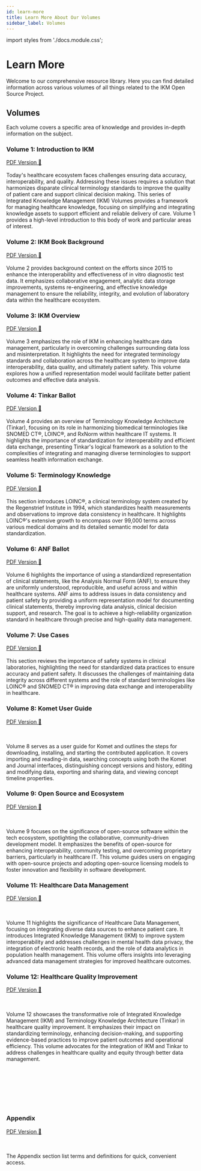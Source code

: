 ```yaml
---
id: learn-more
title: Learn More About Our Volumes
sidebar_label: Volumes
---
```

import styles from './docs.module.css';

# Learn More

Welcome to our comprehensive resource library. Here you can find detailed information across various volumes of all things related to the IKM Open Source Project.

## Volumes

Each volume covers a specific area of knowledge and provides in-depth information on the subject.

### Volume 1: Introduction to IKM
<a href="/Volume-1.pdf" target="_blank" class={styles.pdfLink}> PDF Version 📁 </a>
<br></br>
Today's healthcare ecosystem faces challenges ensuring data accuracy, interoperability, and quality. Addressing these issues requires a solution that harmonizes disparate clinical terminology standards to improve the quality of patient care and support clinical decision making. This series of Integrated Knowledge Management (IKM) Volumes provides a framework for managing healthcare knowledge, focusing on simplifying and integrating knowledge assets to support efficient and reliable delivery of care. Volume 1 provides a high-level introduction to this body of work and particular areas of interest.

<p></p>

### Volume 2: IKM Book Background
<a href="/Volume-2.pdf" target="_blank" class={styles.pdfLink}> PDF Version 📁 </a>
<br></br>
Volume 2 provides background context on the efforts since 2015 to enhance the interoperability and effectiveness of in vitro diagnostic test data. It emphasizes collaborative engagement, analytic data storage improvements, systems re-engineering, and effective knowledge management to ensure the reliability, integrity, and evolution of laboratory data within the healthcare ecosystem.
<p></p>

### Volume 3: IKM Overview
<a href="/Volume-3.pdf" target="_blank" class={styles.pdfLink}> PDF Version 📁 </a>
<br></br>
Volume 3 emphasizes the role of IKM in enhancing healthcare data management, particularly in overcoming challenges surrounding data loss and misinterpretation. It highlights the need for integrated terminology standards and collaboration across the healthcare system to improve data interoperability, data quality, and ultimately patient safety. This volume explores how a unified representation model would facilitate better patient outcomes and effective data analysis.
<p></p>

### Volume 4: Tinkar Ballot
<a href="/Volume-4.pdf" target="_blank" class={styles.pdfLink}> PDF Version 📁 </a>
<br></br>
Volume 4 provides an overview of Terminology Knowledge Architecture (Tinkar), focusing on its role in harmonizing biomedical terminologies like SNOMED CT®, LOINC®, and RxNorm within healthcare IT systems. It highlights the importance of standardization for interoperability and efficient data exchange, presenting Tinkar's logical framework as a solution to the complexities of integrating and managing diverse terminologies to support seamless health information exchange.
<p></p>

### Volume 5: Terminology Knowledge
<a href="/Volume-5.pdf" target="_blank" class={styles.pdfLink}> PDF Version 📁 </a>
<br></br>
This section introduces LOINC®, a clinical terminology system created by the Regenstrief Institute in 1994, which standardizes health measurements and observations to improve data consistency in healthcare. It highlights LOINC®'s extensive growth to encompass over 99,000 terms across various medical domains and its detailed semantic model for data standardization.
<p></p>


### Volume 6: ANF Ballot
<a href="/Volume-6.pdf" target="_blank" class={styles.pdfLink}> PDF Version 📁 </a>
<br></br>
Volume 6 highlights the importance of using a standardized representation of clinical statements, like the Analysis Normal Form (ANF), to ensure they are uniformly understood, reproducible, and useful across and within healthcare systems. ANF aims to address issues in data consistency and patient safety by providing a uniform representation model for documenting clinical statements, thereby improving data analysis, clinical decision support, and research. The goal is to achieve a high-reliability organization standard in healthcare through precise and high-quality data management.
<p></p>

### Volume 7: Use Cases
<a href="/Volume-7.pdf" target="_blank" class={styles.pdfLink}> PDF Version 📁 </a>
<br></br>
This section reviews the importance of safety systems in clinical laboratories, highlighting the need for standardized data practices to ensure accuracy and patient safety. It discusses the challenges of maintaining data integrity across different systems and the role of standard terminologies like LOINC® and SNOMED CT® in improving data exchange and interoperability in healthcare.
<p></p>

### Volume 8: Komet User Guide
<a href="/Volume-8.pdf" target="_blank" class={styles.pdfLink}> PDF Version 📁 </a>

<br></br>
Volume 8 serves as a user guide for Komet and outlines the steps for downloading, installing, and starting the contributed application. It covers importing and reading-in data, searching concepts using both the Komet and Journal interfaces, distinguishing concept versions and history, editing and modifying data, exporting and sharing data, and viewing concept timeline properties.

### Volume 9: Open Source and Ecosystem
<a href="/Volume-9.pdf" target="_blank" class={styles.pdfLink}> PDF Version 📁 </a>

<br></br>
Volume 9 focuses on the significance of open-source software within the tech ecosystem, spotlighting the collaborative, community-driven development model. It emphasizes the benefits of open-source for enhancing interoperability, community testing, and overcoming proprietary barriers, particularly in healthcare IT. This volume guides users on engaging with open-source projects and adopting open-source licensing models to foster innovation and flexibility in software development.

### Volume 11: Healthcare Data Management
<a href="/Volume-11.pdf" target="_blank" class={styles.pdfLink}> PDF Version 📁 </a>

<br></br>
Volume 11 highlights the significance of Healthcare Data Management, focusing on integrating diverse data sources to enhance patient care. It introduces Integrated Knowledge Management (IKM) to improve system interoperability and addresses challenges in mental health data privacy, the integration of electronic health records, and the role of data analytics in population health management. This volume offers insights into leveraging advanced data management strategies for improved healthcare outcomes.

### Volume 12: Healthcare Quality Improvement
<a href="/Volume-12.pdf" target="_blank" class={styles.pdfLink}> PDF Version 📁 </a>

<br></br>
Volume 12 showcases the transformative role of Integrated Knowledge Management (IKM) and Terminology Knowledge Architecture (Tinkar) in healthcare quality improvement. It emphasizes their impact on standardizing terminology, enhancing decision-making, and supporting evidence-based practices to improve patient outcomes and operational efficiency. This volume advocates for the integration of IKM and Tinkar to address challenges in healthcare quality and equity through better data management.


<br></br>
<br></br>
<br></br>

### Appendix
<a href="/Appendix.pdf" target="_blank" class={styles.pdfLink}> PDF Version 📁 </a>

<br></br>
The Appendix section list terms and definitions for quick, convenient access.


<!-- add appendix here -->